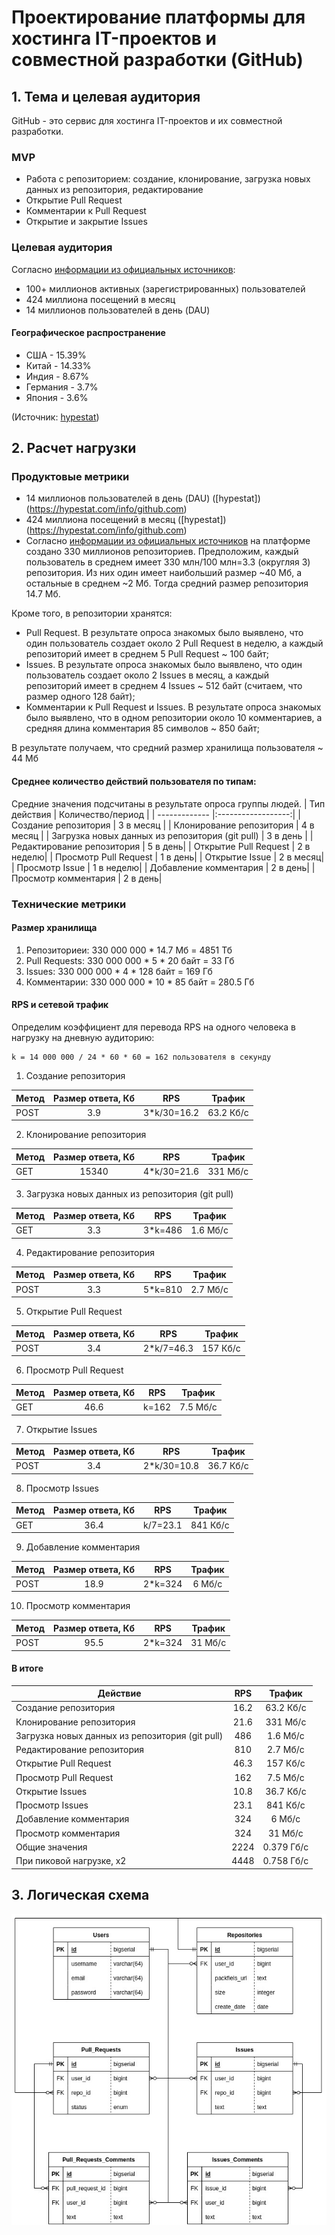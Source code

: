 # Проектирование платформы для хостинга IT-проектов и совместной разработки (GitHub)

## 1. Тема и целевая аудитория
GitHub - это сервис для хостинга IT-проектов и их совместной разработки.

### MVP
- Работа с репозиторием: создание, клонирование, загрузка новых данных из репозитория, редактирование
- Открытие Pull Request
- Комментарии к Pull Request
- Открытие и закрытие Issues

### Целевая аудитория
Согласно [информации из официальных источников](https://github.com/about):
- 100+ миллионов активных (зарегистрированных) пользователей
- 424 миллиона посещений в месяц
- 14 миллионов пользователей в день (DAU)

#### Географическое распространение
- США - 15.39%
- Китай - 14.33%
- Индия - 8.67%
- Германия - 3.7%
- Япония - 3.6%

(Источник: [hypestat](https://hypestat.com/info/github.com))


## 2. Расчет нагрузки
### Продуктовые метрики
- 14 миллионов пользователей в день (DAU) ([hypestat])(https://hypestat.com/info/github.com)
- 424 миллиона посещений в месяц ([hypestat])(https://hypestat.com/info/github.com)
- Согласно [информации из официальных источников](https://github.com/about) на платформе создано 330 миллионов репозиториев. Предположим, каждый пользователь в среднем имеет 330 млн/100 млн=3.3 (округляя 3) репозитория. Из них один имеет наибольший размер ~40 Мб, а остальные в среднем ~2 Мб. Тогда средний размер репозитория 14.7 Мб.

Кроме того, в репозитории хранятся:
  - Pull Request. В результате опроса знакомых было выявлено, что один пользователь создает около 2 Pull Request в неделю, а каждый репозиторий имеет в среднем 5 Pull Request ~ 100 байт;
  - Issues. В результате опроса знакомых было выявлено, что один пользователь создает около 2 Issues в месяц, а каждый репозиторий имеет в среднем 4 Issues ~ 512 байт (считаем, что размер одного 128 байт);
  - Комментарии к Pull Request и Issues. В результате опроса знакомых было выявлено, что в одном репозитории около 10 комментариев, а средняя длина комментария 85 символов ~ 850 байт;

В результате получаем, что средний размер хранилища пользователя ~ 44 Мб

#### Среднее количество действий пользователя по типам:
Средние значения подсчитаны в результате опроса группы людей.
| Тип действия  | Количество/период  |
| ------------- |:------------------:|
| Создание репозитория | 3 в месяц   |
| Клонирование репозитория | 4 в месяц |
| Загрузка новых данных из репозитория (git pull) | 3 в день |
| Редактирование репозитория | 5 в день|
| Открытие Pull Request | 2 в неделю|
| Просмотр Pull Request | 1 в день|
| Открытие Issue | 2 в месяц|
| Просмотр Issue | 1 в неделю|
| Добавление комментария | 2 в день|
| Просмотр комментария | 2 в день|

### Технические метрики
#### Размер хранилища
1. Репозиториеи: 330 000 000 * 14.7 Мб = 4851 Тб
2. Pull Requests: 330 000 000 * 5 * 20 байт = 33 Гб
3. Issues: 330 000 000 * 4 * 128 байт = 169 Гб
4. Комментарии: 330 000 000 * 10 * 85 байт = 280.5 Гб

#### RPS и сетевой трафик
Определим коэффициент для перевода RPS на одного человека в нагрузку на дневную аудиторию:
```
k = 14 000 000 / 24 * 60 * 60 = 162 пользователя в секунду
```
1. Создание репозитория

| Метод  | Размер ответа, Кб | RPS  | Трафик |
| -------|:----------:|:----------:|:-------:|
| POST | 3.9 |3*k/30=16.2 | 63.2 Кб/с |

2. Клонирование репозитория

| Метод  | Размер ответа, Кб | RPS  | Трафик |
| -------|:----------:|:----------:|:-------:|
| GET | 15340 | 4*k/30=21.6 | 331 Мб/с |

3. Загрузка новых данных из репозитория (git pull)

| Метод  | Размер ответа, Кб | RPS  | Трафик |
| -------|:----------:|:----------:|:-------:|
| GET | 3.3 | 3*k=486 | 1.6 Мб/с |

4. Редактирование репозитория

| Метод  | Размер ответа, Кб | RPS  | Трафик |
| -------|:----------:|:----------:|:-------:|
| POST | 3.3 | 5*k=810 | 2.7 Мб/с |

5. Открытие Pull Request

| Метод  | Размер ответа, Кб | RPS  | Трафик |
| -------|:----------:|:----------:|:-------:|
| POST | 3.4 | 2*k/7=46.3 | 157 Кб/с |

6. Просмотр Pull Request

| Метод  | Размер ответа, Кб | RPS  | Трафик |
| -------|:----------:|:----------:|:-------:|
| GET | 46.6 | k=162 | 7.5 Мб/с |

7. Открытие Issues

| Метод  | Размер ответа, Кб | RPS  | Трафик |
| -------|:----------:|:----------:|:-------:|
| POST | 3.4 | 2*k/30=10.8 | 36.7 Кб/с |

8. Просмотр Issues

| Метод  | Размер ответа, Кб | RPS  | Трафик |
| -------|:----------:|:----------:|:-------:|
| GET | 36.4 | k/7=23.1 | 841 Кб/с |

9. Добавление комментария

| Метод  | Размер ответа, Кб | RPS  | Трафик |
| -------|:----------:|:----------:|:-------:|
| POST | 18.9 | 2*k=324 | 6 Мб/с |

10. Просмотр комментария

| Метод  | Размер ответа, Кб | RPS  | Трафик |
| -------|:----------:|:----------:|:-------:|
| POST | 95.5 | 2*k=324 | 31 Мб/с |

#### В итоге

| Действие  | RPS  | Трафик |
| -------|:----------:|:-------:|
| Создание репозитория | 16.2 | 63.2 Кб/с |
| Клонирование репозитория | 21.6 | 331 Мб/с |
| Загрузка новых данных из репозитория (git pull) | 486 | 1.6 Мб/с |
| Редактирование репозитория | 810 | 2.7 Мб/с |
| Открытие Pull Request | 46.3 | 157 Кб/с |
| Просмотр Pull Request | 162 | 7.5 Мб/с |
| Открытие Issues | 10.8 | 36.7 Кб/с |
| Просмотр Issues | 23.1 | 841 Кб/с |
| Добавление комментария | 324 | 6 Мб/с |
| Просмотр комментария | 324 | 31 Мб/с |
| Общие значения | 2224 | 0.379 Гб/с |
| При пиковой нагрузке, х2 | 4448 | 0.758 Гб/с |

## 3. Логическая схема
<kbd>
  <img src="/images/logic_diagram_bd.jpg" alt="Логическая схема БД">
</kbd>
